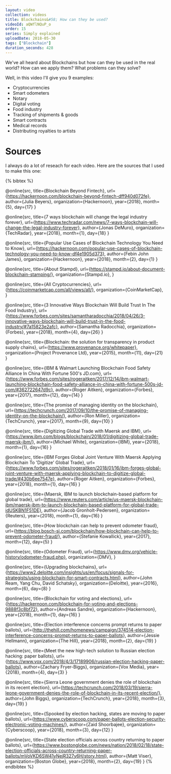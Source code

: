 ```yaml
---
layout: video
collection: videos
title: Blockchains&#58; How can they be used?
videoId: aQWflNQuP_o
order: 15
series: Simply explained
uploadDate: 2018-05-30
tags: ["Blockchain"]
duration_seconds: 428
---
```

We've all heard about Blockchains but how can they be used in the real world? How can we apply them? What problems can they solve?

Well, in this video I'll give you 9 examples:

* Cryptocurrencies
* Smart odometers
* Notary
* Digital voting
* Food industry
* Tracking of shipments & goods
* Smart contracts
* Medical records
* Distributing royalties to artists



# Sources
I always do a lot of reseach for each video. Here are the sources that I used to make this one:

{% bibtex %}

@online{src,
    title={Blockchain Beyond Fintech},
    url={https://hackernoon.com/blockchain-beyond-fintech-dff940d072fe},
    author={Julia Beyers},
    organization={Hackernoon},
    year={2018},
    month={5},
    day={17}
}

@online{src,
    title={7 ways blockchain will change the legal industry forever},
    url={https://www.techradar.com/news/7-ways-blockchain-will-change-the-legal-industry-forever},
    author={Jonas DeMuro},
    organization={TechRadar},
    year={2018},
    month={1},
    day={18}
}

@online{src,
    title={Popular Use Cases of Blockchain Technology You Need to Know},
    url={https://hackernoon.com/popular-use-cases-of-blockchain-technology-you-need-to-know-df4e1905d373},
    author={Febin John James},
    organization={Hackernoon},
    year={2018},
    month={2},
    day={1}
}

@online{src,
    title={About Stampd},
    url={https://stampd.io/about-document-blockchain-stamping/},
    organization={Stampd.io},
}

@online{src,
    title={All Cryptocurrencies},
    url={https://coinmarketcap.com/all/views/all/},
    organization={CoinMarketCap},
}

@online{src,
    title={3 Innovative Ways Blockchain Will Build Trust In The Food Industry},
    url={https://www.forbes.com/sites/samantharadocchia/2018/04/26/3-innovative-ways-blockchain-will-build-trust-in-the-food-industry/#7a15823e2afc},
    author={Samantha Radocchia},
    organization={Forbes},
    year={2018},
    month={4},
    day={26}
}

@online{src,
    title={Blockchain: the solution for transparency in product supply chains},
    url={https://www.provenance.org/whitepaper},
    organization={Project Provenance Ltd},
    year={2015},
    month={11},
    day={21}
}

@online{src,
    title={IBM & Walmart Launching Blockchain Food Safety Alliance In China With Fortune 500's JD.com},
    url={https://www.forbes.com/sites/rogeraitken/2017/12/14/ibm-walmart-launching-blockchain-food-safety-alliance-in-china-with-fortune-500s-jd-com/#362722647d9c},
    author={Roger Aitken},
    organization={Forbes},
    year={2017},
    month={12},
    day={14}
}

@online{src,
    title={The promise of managing identity on the blockchain},
    url={https://techcrunch.com/2017/09/10/the-promise-of-managing-identity-on-the-blockchain/},
    author={Ron Miller},
    organization={TechCrunch},
    year={2017},
    month={9},
    day={10}
}

@online{src,
    title={Digitizing Global Trade with Maersk and IBM},
    url={https://www.ibm.com/blogs/blockchain/2018/01/digitizing-global-trade-maersk-ibm/},
    author={Michael White},
    organization={IBM},
    year={2018},
    month={1},
    day={16}
}

@online{src,
    title={IBM Forges Global Joint Venture With Maersk Applying Blockchain To 'Digitize' Global Trade},
    url={https://www.forbes.com/sites/rogeraitken/2018/01/16/ibm-forges-global-joint-venture-with-maersk-applying-blockchain-to-digitize-global-trade/#430b6ee7547e},
    author={Roger Aitken},
    organization={Forbes},
    year={2018},
    month={1},
    day={16}
}

@online{src,
    title={Maersk, IBM to launch blockchain-based platform for global trade},
    url={https://www.reuters.com/article/us-maersk-blockchain-ibm/maersk-ibm-to-launch-blockchain-based-platform-for-global-trade-idUSKBN1F51DE},
    author={Jacob Gronholt-Pedersen},
    organization={Reuters},
    year={2018},
    month={1},
    day={16}
}

@online{src,
    title={How blockchain can help to prevent odometer fraud},
    url={https://blog.bosch-si.com/blockchain/how-blockchain-can-help-to-prevent-odometer-fraud/},
    author={Stefanie Kowallick},
    year={2017},
    month={12},
    day={5}
}

@online{src,
    title={Odometer Fraud},
    url={https://www.dmv.org/vehicle-history/odometer-fraud.php},
    organization={DMV},
}

@online{src,
    title={Upgrading blockchains},
    url={https://www2.deloitte.com/insights/us/en/focus/signals-for-strategists/using-blockchain-for-smart-contracts.html},
    author={John Ream, Yang Chu, David Schatsky},
    organization={Deloitte},
    year={2016},
    month={6},
    day={8}
}

@online{src,
    title={Blockchain for voting and elections},
    url={https://hackernoon.com/blockchain-for-voting-and-elections-9888f3c8bf72},
    author={Andreas Sandre},
    organization={Hackernoon},
    year={2018},
    month={1},
    day={16}
}

@online{src,
    title={Election interference concerns prompt returns to paper ballots},
    url={http://thehill.com/homenews/campaign/374514-election-interference-concerns-prompt-returns-to-paper-ballots},
    author={Jessie Hellmann},
    organization={The Hill},
    year={2018},
    month={2},
    day={19}
}

@online{src,
    title={Meet the new high-tech solution to Russian election hacking: paper ballots},
    url={https://www.vox.com/2018/4/3/17189906/russian-election-hacking-paper-ballots},
    author={Zachary Fryer-Biggs},
    organization={Vox Media},
    year={2018},
    month={4},
    day={3}
}

@online{src,
    title={Sierra Leone government denies the role of blockchain in its recent election},
    url={https://techcrunch.com/2018/03/19/sierra-leone-government-denies-the-role-of-blockchain-in-its-recent-election/},
    author={John Biggs},
    organization={TechCrunch},
    year={2018},
    month={3},
    day={19}
}

@online{src,
    title={Spooked by election hacking, states are moving to paper ballots},
    url={https://www.cyberscoop.com/paper-ballots-election-security-electronic-voting-machines/},
    author={Zaid Shoorbajee},
    organization={Cyberscoop},
    year={2018},
    month={3},
    day={12}
}

@online{src,
    title={State election officials across country returning to paper ballots},
    url={https://www.bostonglobe.com/news/nation/2018/02/18/state-election-officials-across-country-returning-paper-ballots/mVoVKD6SW41yNejR327y6H/story.html},
    author={Matt Viser},
    organization={Boston Globe},
    year={2018},
    month={2},
    day={19}
}
{% endbibtex %}